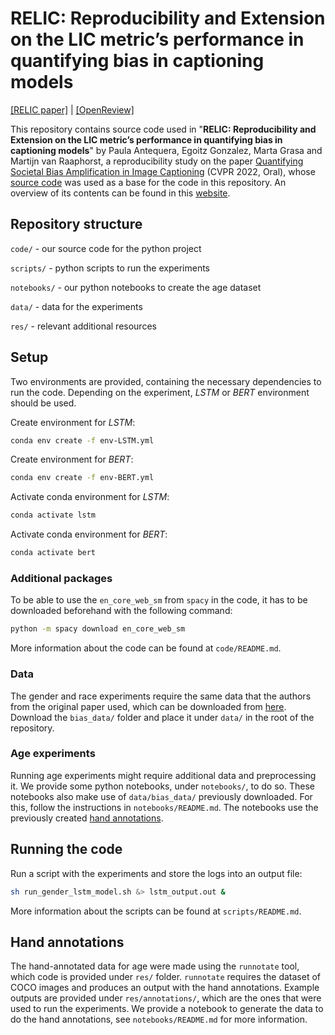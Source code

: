 #  **RELIC: Reproducibility and Extension on the LIC metric’s performance in quantifying bias in captioning models**

[[RELIC paper]](https://github.com/eggonz/relic-caption-bias/blob/master/res/relic_paper.pdf) | [[OpenReview]](https://openreview.net/forum?id=9_hCoP3LXwy)

This repository contains source code used in "**RELIC: Reproducibility and Extension on the LIC metric’s performance in quantifying bias in captioning models**" by Paula Antequera, Egoitz Gonzalez, Marta Grasa and Martijn van Raaphorst, a reproducibility study on the paper [Quantifying Societal Bias Amplification in Image Captioning](https://openaccess.thecvf.com/content/CVPR2022/html/Hirota_Quantifying_Societal_Bias_Amplification_in_Image_Captioning_CVPR_2022_paper.html) (CVPR 2022, Oral), whose [source code](https://github.com/rebnej/lick-caption-bias.git) was used as a base for the code in this repository.
An overview of its contents can be found in this [website](https://sites.google.com/view/cvpr-2022-quantify-bias/home).

## Repository structure

`code/` - our source code for the python project

`scripts/` - python scripts to run the experiments

`notebooks/` - our python notebooks to create the age dataset

`data/` - data for the experiments

`res/` - relevant additional resources

## Setup

Two environments are provided, containing the necessary dependencies to run the code.
Depending on the experiment, *LSTM* or *BERT* environment should be used.

Create environment for *LSTM*:

```bash
conda env create -f env-LSTM.yml
```

Create environment for *BERT*:

```bash
conda env create -f env-BERT.yml
```

Activate conda environment for *LSTM*:

```bash
conda activate lstm
```

Activate conda environment for *BERT*:

```bash
conda activate bert
```

### Additional packages

To be able to use the `en_core_web_sm` from `spacy` in the code, it has to be downloaded beforehand with the following command:

```bash
python -m spacy download en_core_web_sm
```

More information about the code can be found at `code/README.md`.

### Data

The gender and race experiments require the same data that the authors from the original paper used, which can be downloaded from [here](https://drive.google.com/drive/folders/1PI03BqcnhdXZi2QY9PUHzWn4cxgdonT-).
Download the `bias_data/` folder and place it under `data/` in the root of the repository.

### Age experiments

Running age experiments might require additional data and preprocessing it.
We provide some python notebooks, under `notebooks/`, to do so.
These notebooks also make use of `data/bias_data/` previously downloaded.
For this, follow the instructions in `notebooks/README.md`.
The notebooks use the previously created [hand annotations](#hand-annotations).

## Running the code

Run a script with the experiments and store the logs into an output file:

```bash
sh run_gender_lstm_model.sh &> lstm_output.out &
```

More information about the scripts can be found at `scripts/README.md`.

## Hand annotations

The hand-annotated data for age were made using the `runnotate` tool, which code is provided under `res/` folder.
`runnotate` requires the dataset of COCO images and produces an output with the hand annotations.
Example outputs are provided under `res/annotations/`, which are the ones that were used to run the experiments.
We provide a notebook to generate the data to do the hand annotations, see `notebooks/README.md` for more information.
